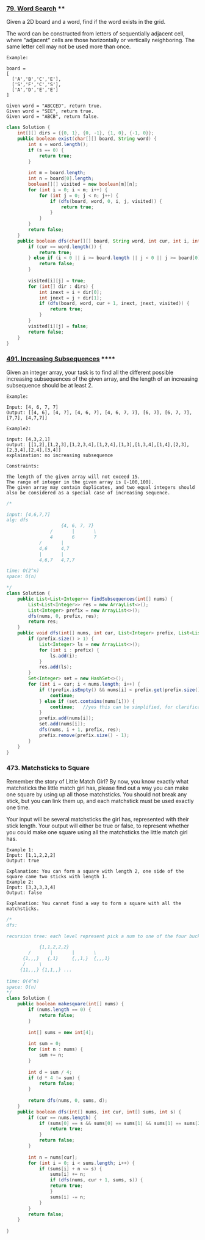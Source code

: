 ### [79. Word Search](https://leetcode.com/problems/word-search/) **

Given a 2D board and a word, find if the word exists in the grid.

The word can be constructed from letters of sequentially adjacent cell, where "adjacent" cells are those horizontally or vertically neighboring. The same letter cell may not be used more than once.

```
Example:

board =
[
  ['A','B','C','E'],
  ['S','F','C','S'],
  ['A','D','E','E']
]

Given word = "ABCCED", return true.
Given word = "SEE", return true.
Given word = "ABCB", return false.
```

```java
class Solution {
    int[][] dirs = {{0, 1}, {0, -1}, {1, 0}, {-1, 0}};
    public boolean exist(char[][] board, String word) {
        int s = word.length();
        if (s == 0) {
            return true;
        }
        
        int m = board.length;
        int n = board[0].length;
        boolean[][] visited = new boolean[m][n];
        for (int i = 0; i < m; i++) {
            for (int j = 0; j < n; j++) {
                if (dfs(board, word, 0, i, j, visited)) {
                    return true;
                }
            }
        }
        return false;
    }
    public boolean dfs(char[][] board, String word, int cur, int i, int j, boolean[][] visited) {
        if (cur == word.length()) {
            return true;
        } else if (i < 0 || i >= board.length || j < 0 || j >= board[0].length || visited[i][j] ||board[i][j] != word.charAt(cur)) {
            return false;
        }
        
        visited[i][j] = true;
        for (int[] dir : dirs) {
            int inext = i + dir[0];
            int jnext = j + dir[1];
            if (dfs(board, word, cur + 1, inext, jnext, visited)) {
                return true;
            }
        }
        visited[i][j] = false;
        return false;
    }
}
```


### [491. Increasing Subsequences](https://leetcode.com/problems/increasing-subsequences/) ****

Given an integer array, your task is to find all the different possible increasing subsequences of the given array, and the length of an increasing subsequence should be at least 2.

 
```
Example:

Input: [4, 6, 7, 7]
Output: [[4, 6], [4, 7], [4, 6, 7], [4, 6, 7, 7], [6, 7], [6, 7, 7], [7,7], [4,7,7]]

Example2:

input: [4,3,2,1]
output: [[1,2],[1,2,3],[1,2,3,4],[1,2,4],[1,3],[1,3,4],[1,4],[2,3],[2,3,4],[2,4],[3,4]]
explaination: no increasing subsequence

Constraints:

The length of the given array will not exceed 15.
The range of integer in the given array is [-100,100].
The given array may contain duplicates, and two equal integers should also be considered as a special case of increasing sequence.
```

```java
/*

input: [4,6,7,7]
alg: dfs
                    {4, 6, 7, 7}
                /       |       \
                4       6       7
            /       |
            4,6     4,7
            |       |
            4,6,7   4,7,7

time: O(2^n)
space: O(n)

*/
class Solution {
    public List<List<Integer>> findSubsequences(int[] nums) {
        List<List<Integer>> res = new ArrayList<>();
        List<Integer> prefix = new ArrayList<>();
        dfs(nums, 0, prefix, res);
        return res;
    }
    public void dfs(int[] nums, int cur, List<Integer> prefix, List<List<Integer>> res) {
        if (prefix.size() > 1) {
            List<Integer> ls = new ArrayList<>();
            for (int i : prefix) {
                ls.add(i);
            }
            res.add(ls);
        }
        Set<Integer> set = new HashSet<>();
        for (int i = cur; i < nums.length; i++) {
            if (!prefix.isEmpty() && nums[i] < prefix.get(prefix.size() - 1)) {
                continue;
            } else if (set.contains(nums[i])) {
                continue;   //yes this can be simplified, for clarification only
            }
            prefix.add(nums[i]);
            set.add(nums[i]);
            dfs(nums, i + 1, prefix, res);
            prefix.remove(prefix.size() - 1);
        }
    }
}
```


### 473. Matchsticks to Square

Remember the story of Little Match Girl? By now, you know exactly what matchsticks the little match girl has, please find out a way you can make one square by using up all those matchsticks. You should not break any stick, but you can link them up, and each matchstick must be used exactly one time.

Your input will be several matchsticks the girl has, represented with their stick length. Your output will either be true or false, to represent whether you could make one square using all the matchsticks the little match girl has.

```
Example 1:
Input: [1,1,2,2,2]
Output: true

Explanation: You can form a square with length 2, one side of the square came two sticks with length 1.
Example 2:
Input: [3,3,3,3,4]
Output: false

Explanation: You cannot find a way to form a square with all the matchsticks.
```

```java
/*
dfs:

recursion tree: each level represent pick a num to one of the four bucket

            {1,1,2,2,2}
        /       |       |       \
      {1,,,}   {,1}     {,,1,}  {,,,1}
      /     \
     {11,,,} {1,1,,} ...
    
time: O(4^n)
space: O(n)
*/
class Solution {
    public boolean makesquare(int[] nums) {
        if (nums.length == 0) {
            return false;
        }
        
        int[] sums = new int[4];
        
        int sum = 0;
        for (int n : nums) {
            sum += n;
        }
        
        int d = sum / 4;
        if (d * 4 != sum) {
            return false;
        }
        
        return dfs(nums, 0, sums, d);
    }
    public boolean dfs(int[] nums, int cur, int[] sums, int s) {
        if (cur == nums.length) {
            if (sums[0] == s && sums[0] == sums[1] && sums[1] == sums[2] && sums[2] == sums[3]) {
                return true;
            }
            return false;
        }
        
        int n = nums[cur];
        for (int i = 0; i < sums.length; i++) {
            if (sums[i] + n <= s) {
                sums[i] += n;
                if (dfs(nums, cur + 1, sums, s)) {
                return true;
                }
                sums[i] -= n;
            }
        }
        return false;
    }
    
}
```